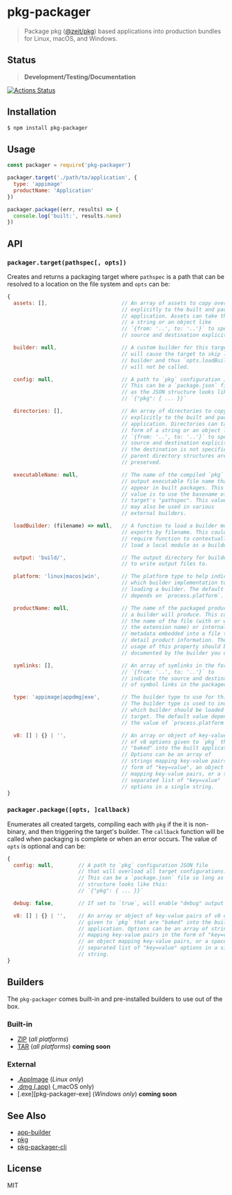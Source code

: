 pkg-packager
============

> Package pkg ([@zeit/pkg][pkg]) based applications into production bundles for Linux, macOS, and Windows.

## Status

> **Development/Testing/Documentation**

[![Actions Status](https://github.com/little-core-labs/pkg-packager/workflows/Node%20CI/badge.svg)](https://github.com/little-core-labs/pkg-packager/actions)

## Installation

```sh
$ npm install pkg-packager
```

## Usage

```js
const packager = require('pkg-packager')

packager.target('./path/to/application', {
  type: 'appimage'
  productName: 'Application'
})

packager.package((err, results) => {
  console.log('built:', results.name)
})
```

## API

### `packager.target(pathspec[, opts])`

Creates and returns a packaging target where `pathspec` is a path that can be
resolved to a location on the file system and `opts` can be:

```js
{
  assets: [],                        // An array of assets to copy over
                                     // explicitly to the built and packaged
                                     // application. Assets can take the form of
                                     // a string or an object like
                                     // `{from: '..', to: '..'}` to specify the
                                     // source and destination explicitly.

  builder: null,                     // A custom builder for this target which
                                     // will cause the target to skip loading a
                                     // builder and thus `opts.loadBuilder()`
                                     // will not be called.

  config: null,                      // A path to `pkg` configuration JSON file.
                                     // This can be a `package.json` file so long
                                     // as the JSON structure looks like this:
                                     // `{"pkg": { ... }}`

  directories: [],                   // An array of directories to copy over
                                     // explicitly to the built and packaged
                                     // application. Directories can take the
                                     // form of a string or an object like
                                     // `{from: '..', to: '..'}` to specify the
                                     // source and destination explicitly. If
                                     // the destination is not specified, the
                                     // parent directory structures are
                                     // preserved.

  executableName: null,              // The name of the compiled `pkg`
                                     // output executable file name that may
                                     // appear in built packages. This default
                                     // value is to use the basename of the
                                     // target's "pathspec". This value
                                     // may also be used in various
                                     // external builders.

  loadBuilder: (filename) => null,   // A function to load a builder module's
                                     // exports by filename. This could be
                                     // require function to contextually
                                     // load a local module as a builder.

  output: 'build/',                  // The output directory for builders
                                     // to write output files to.

  platform: 'linux|macos|win',       // The platform type to help indicate
                                     // which builder implementation to use when
                                     // loading a builder. The default value
                                     // depends on `process.platform`.

  productName: null,                 // The name of the packaged product
                                     // a builder will produce. This could be
                                     // the name of the file (with or without
                                     // the extension name) or internal
                                     // metadata embedded into a file to
                                     // detail product information. The
                                     // usage of this property should be
                                     // documented by the builder you use.

  symlinks: [],                      // An array of symlinks in the form of
                                     // `{from: '..', to: '..'}` to
                                     // indicate the source and destination
                                     // of symbol links in the packaged output.

  type: 'appimage|appdmg|exe',       // The builder type to use for this target.
                                     // The builder type is used to indicate
                                     // which builder should be loaded for the
                                     // target. The default value depends on
                                     // the value of `process.platform`.

  v8: [] | {} | '',                  // An array or object of key-value pairs
                                     // of v8 options given to `pkg` that are
                                     // "baked" into the built application.
                                     // Options can be an array of
                                     // strings mapping key-value pairs in the
                                     // form of "key=value", an object
                                     // mapping key-value pairs, or a space
                                     // separated list of "key=value"
                                     // options in a single string.
}
```

### `packager.package([opts, ]callback)`

Enumerates all created targets, compiling each with `pkg` if the it is
non-binary, and then triggering the target's builder.  The `callback` function
will be called when packaging is complete or when an error occurs. The value of
`opts` is optional and can be:

```js
{
  config: null,        // A path to `pkg` configuration JSON file
                       // that will overload all target configurations.
                       // This can be a `package.json` file so long as the JSON
                       // structure looks like this:
                       // `{"pkg": { ... }}`

  debug: false,        // If set to `true`, will enable "debug" output for `pkg`

  v8: [] | {} | '',    // An array or object of key-value pairs of v8 options
                       // given to `pkg` that are "baked" into the built
                       // application. Options can be an array of strings
                       // mapping key-value pairs in the form of "key=value",
                       // an object mapping key-value pairs, or a space
                       // separated list of "key=value" options in a single
                       // string.
}
```

## Builders

The `pkg-packager` comes built-in and pre-installed builders to use out of the
box.

### Built-in

- [ZIP](./lib/builders/default/zip) (_all platforms_)
- [TAR](./lib/builders/default/tar) (_all platforms_) **coming soon**

### External

- [.AppImage][pkg-packager-appimage] (_Linux only_)
- [.dmg (.app)][pkg-packager-appdmg] (_macOS only)
- [.exe][pkg-packager-exe] (_Windows only_) **coming soon**

## See Also

- [app-builder][app-builder]
- [pkg][pkg]
- [pkg-packager-cli][pkg-packager-cli]

## License

MIT

[app-builder]: https://github.com/develar/app-builder
[pkg]: https://github.com/zeit/pkg
[pkg-packager-appdmg]: https://github.com/little-core-labs/pkg-packager-appdmg
[pkg-packager-appimage]: https://github.com/little-core-labs/pkg-packager-appimage
[pkg-packager-exer]: https://github.com/little-core-labs/pkg-packager-exe
[pkg-packager-cli]: https://github.com/little-core-labs/pkg-packager-cli
